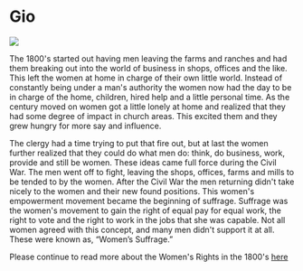 # Gio 

![](https://camo.githubusercontent.com/2caf0d5f951e8efbb4a1877ced4d34fb971bbdb9/68747470733a2f2f6e6174696f6e616c776f6d656e73686973746f7279616c6c69616e63652e6f72672f77702d636f6e74656e742f75706c6f6164732f6c6f676f322e706e67)

The 1800's started out having men leaving the farms and ranches and had them breaking out into the world of business in shops, offices and the like. This left the women at home in charge of their own little world. Instead of constantly being under a man's authority the women now had the day to be in charge of the home, children, hired help and a little personal time. As the century moved on women got a little lonely at home and realized that they had some degree of impact in church areas. This excited them and they grew hungry for more say and influence. 

The clergy had a time trying to put that fire out, but at last the women further realized that they could do what men do: think, do business, work, provide and still be women. These ideas came full force during the Civil War. The men went off to fight, leaving the shops, offices, farms and mills to be tended to by the women. After the Civil War the men returning didn't take nicely to the women and their new found positions. This women's empowerment movement became the beginning of suffrage. Suffrage was the women's movement to gain the right of equal pay for equal work, the right to vote and the right to work in the jobs that she was capable. Not all women agreed with this concept, and many men didn't support it at all. These were known as, “Women’s Suffrage.”

Please continue to read more about the Women's Rights in the 1800's [here](https://github.com/Mtechnik/giovanni/wiki)
